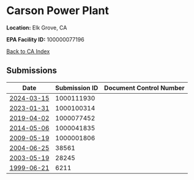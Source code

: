 # Carson Power Plant

**Location:** Elk Grove, CA

**EPA Facility ID:** 100000077196

[Back to CA Index](../../index.md)

## Submissions

| Date | Submission ID | Document Control Number |
|------|--------------|-------------------------|
| [2024-03-15](submissions/1000111930.md) | 1000111930 |  |
| [2023-01-31](submissions/1000100314.md) | 1000100314 |  |
| [2019-04-02](submissions/1000077452.md) | 1000077452 |  |
| [2014-05-06](submissions/1000041835.md) | 1000041835 |  |
| [2009-05-19](submissions/1000001806.md) | 1000001806 |  |
| [2004-06-25](submissions/38561.md) | 38561 |  |
| [2003-05-19](submissions/28245.md) | 28245 |  |
| [1999-06-21](submissions/6211.md) | 6211 |  |

